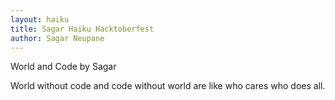 ```yaml
---
layout: haiku
title: Sagar Haiku Hacktoberfest
author: Sagar Neupane
---
```


World and Code by Sagar

World without code and
code without world are like
who cares who does all.
